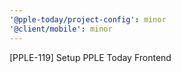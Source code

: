 ```yaml
---
'@pple-today/project-config': minor
'@client/mobile': minor
---
```


[PPLE-119] Setup PPLE Today Frontend
